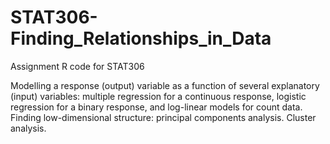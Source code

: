 # STAT306-Finding_Relationships_in_Data
Assignment R code for STAT306

Modelling a response (output) variable as a function of several explanatory (input) variables: multiple regression for a continuous response, logistic regression for a binary response, and log-linear models for count data. Finding low-dimensional structure: principal components analysis. Cluster analysis.
